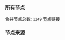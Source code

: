 ### 所有节点
合并节点总数: `1249`
[节点链接](https://raw.githubusercontent.com/rzhy1/11/master/sub/sub_merge_base64.txt)

### 节点来源
